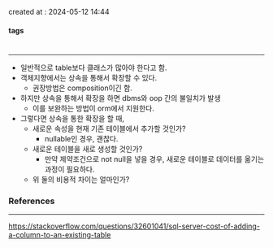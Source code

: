 created at : 2024-05-12 14:44

#### tags

#

--- 

- 일반적으로 table보다 클래스가 많아야 한다고 함.
- 객체지향에서는 상속을 통해서 확장할 수 있다.
	- 권장방법은 composition이긴 함.
- 하지만 상속을 통해서 확장을 하면 dbms와 oop 간의 불일치가 발생
	- 이를 보완하는 방법이 orm에서 지원한다.
- 그렇다면 상속을 통한 확장을 할 때,
	- 새로운 속성을 현재 기존 테이블에서 추가할 것인가?
		- nullable인 경우, 괜찮다.
	- 새로운 테이블을 새로 생성할 것인가?
		- 만약 제약조건으로 not null을 넣을 경우, 새로운 테이블로 데이터를 옮기는 과정이 필요하다.
	- 위 둘의 비용적 차이는 얼마인가?

### References
---
[]()
https://stackoverflow.com/questions/32601041/sql-server-cost-of-adding-a-column-to-an-existing-table